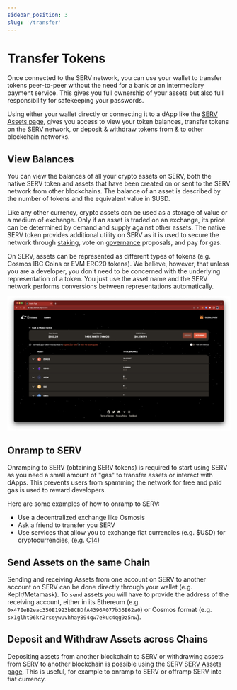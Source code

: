 ```yaml
---
sidebar_position: 3
slug: '/transfer'
---
```


# Transfer Tokens

Once connected to the SERV network, you can use your wallet to transfer tokens peer-to-peer without the need for a bank or an intermediary payment service. This gives you full ownership of your assets but also full responsibility for safekeeping your passwords.

Using either your wallet directly or connecting it to a dApp like the [SERV Assets page](https://app.evmos.org/assets), gives you access to view your token balances, transfer tokens on the SERV network, or deposit & withdraw tokens from & to other blockchain networks.

## View Balances

You can view the balances of all your crypto assets on SERV, both the native SERV token and assets that have been created on or sent to the SERV network from other blockchains. The balance of an asset is described by the number of tokens and the equivalent value in $USD.

Like any other currency, crypto assets can be used as a storage of value or a medium of exchange. Only if an asset is traded on an exchange, its price can be determined by demand and supply against other assets. The native SERV token provides additional utility on SERV as it is used to secure the network through [staking](https://app.evmos.org/staking), vote on [governance](https://app.evmos.org/governance) proposals, and pay for gas.

On SERV, assets can be represented as different types of tokens (e.g. Cosmos IBC Coins or EVM ERC20 tokens). We believe, however, that unless you are a developer, you don't need to be concerned with the underlying representation of a token. You just use the asset name and the SERV network performs conversions between representations automatically.

![SERV Assets page](../../../static/img/evmos_assets.png)

## Onramp to SERV

Onramping to SERV (obtaining SERV tokens) is required to start using SERV as you need a small amount of "gas" to transfer assets or interact with dApps. This prevents users from spamming the network for free and paid gas is used to reward developers.

Here are some examples of how to onramp to SERV:

* Use a decentralized exchange like Osmosis
* Ask a friend to transfer you SERV
* Use services that allow you to exchange fiat currencies (e.g. $USD) for cryptocurrencies, (e.g. [C14](https://www.c14.money/buy))

## Send Assets on the same Chain

Sending and receiving Assets from one account on SERV to another account on SERV can be done directly through your wallet (e.g. Keplr/Metamask). To `send` assets you will have to provide the address of the receiving account, either in its Ethereum (e.g. `0x47EeB2eac350E1923b8CBDfA4396A077b36E62a0`) or Cosmos format (e.g. `sx1glht96kr2rseywuvhhay894qw7ekuc4qg9z5nw`).

## Deposit and Withdraw Assets across Chains

Depositing assets from another blockchain to SERV or withdrawing assets from SERV to another blockchain is possible using the SERV [SERV Assets page](https://app.evmos.org/assets). This is useful, for example to onramp to SERV or offramp SERV into fiat currency.
